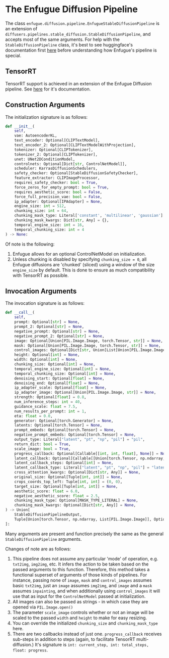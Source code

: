 # The Enfugue Diffusion Pipeline

The class `enfugue.diffusion.pipeline.EnfugueStableDiffusionPipeline` is an extension of `diffusers.pipelines.stable_diffusion.StableDiffusionPipeline`, and accepts most of the same arguments. For help with the `StableDiffusionPipeline` class, it's best to see huggingface's documentation first [here](https://github.com/huggingface/diffusers/tree/main/examples) before understanding how Enfugue's pipeline is special.

## TensorRT

TensorRT support is achieved in an extension of the Enfugue Diffusion pipeline. See [here](https://github.com/painebenjamin/app.enfugue.ai/tree/main/src/python/enfugue/diffusion/rt) for it's documentation.

## Construction Arguments

The initialization signature is as follows:

```python
def __init__(
    self,
    vae: AutoencoderKL,
    text_encoder: Optional[CLIPTextModel],
    text_encoder_2: Optional[CLIPTextModelWithProjection],
    tokenizer: Optional[CLIPTokenizer],
    tokenizer_2: Optional[CLIPTokenizer],
    unet: UNet2DConditionModel,
    controlnets: Optional[Dict[str, ControlNetModel]],
    scheduler: KarrasDiffusionSchedulers,
    safety_checker: Optional[StableDiffusionSafetyChecker],
    feature_extractor: CLIPImageProcessor,
    requires_safety_checker: bool = True,
    force_zeros_for_empty_prompt: bool = True,
    requires_aesthetic_score: bool = False,
    force_full_precision_vae: bool = False,
    ip_adapter: Optional[IPAdapter] = None,
    engine_size: int = 512,
    chunking_size: int = 64,
    chunking_mask_type: Literal['constant', 'multilinear', 'gaussian'] = 'multilinear',
    chunking_mask_kwargs: Dict[str, Any] = {},
    temporal_engine_size: int = 16,
    temporal_chunking_size: int = 4
) -> None:
```

Of note is the following:
1. Enfugue allows for an optional ControlNetModel on initialization.
2. Unless chunking is disabled by specifying `chunking_size = 0`, all Enfugue diffusions are 'chunked' (sliced) using a window of the size `engine_size` by default. This is done to ensure as much compatibility with TensorRT as possible.

## Invocation Arguments

The invocation signature is as follows:

```python
def __call__(
    self,
    prompt: Optional[str] = None,
    prompt_2: Optional[str] = None,
    negative_prompt: Optional[str] = None,
    negative_prompt_2: Optional[str] = None,
    image: Optional[Union[PIL.Image.Image, torch.Tensor, str]] = None,
    mask: Optional[Union[PIL.Image.Image, torch.Tensor, str]] = None,
    control_images: Optional[Dict[str, Union[List[Union[PIL.Image.Image, str, Tuple[Union[PIL.Image.Image, str], float]]], PIL.Image.Image, str, Tuple[PIL.Image.Image, float], Tuple[str, float]]]] = None,
    height: Optional[int] = None,
    width: Optional[int] = None,
    chunking_size: Optional[int] = None,
    temporal_engine_size: Optional[int] = None,
    temporal_chunking_size: Optional[int] = None,
    denoising_start: Optional[float] = None,
    denoising_end: Optional[float] = None,
    ip_adapter_scale: Optional[float] = None,
    ip_adapter_image: Optional[Union[PIL.Image.Image, str]] = None,
    strength: Optional[float] = 0.8,
    num_inference_steps: int = 40,
    guidance_scale: float = 7.5,
    num_results_per_prompt: int = 1,
    eta: float = 0.0,
    generator: Optional[torch.Generator] = None,
    latents: Optional[torch.Tensor] = None,
    prompt_embeds: Optional[torch.Tensor] = None,
    negative_prompt_embeds: Optional[torch.Tensor] = None,
    output_type: Literal["latent", "pt", "np", "pil"] = "pil",
    return_dict: bool = True,
    scale_image: bool = True,
    progress_callback: Optional[Callable[[int, int, float], None]] = None,
    latent_callback: Optional[Callable[[Union[torch.Tensor, np.ndarray, List[PIL.Image.Image]]], None]] = None,
    latent_callback_steps: Optional[int] = None,
    latent_callback_type: Literal["latent", "pt", "np", "pil"] = "latent",
    cross_attention_kwargs: Optional[Dict[str, Any]] = None,
    original_size: Optional[Tuple[int, int]] = None,
    crops_coords_top_left: Tuple[int, int] = (0, 0),
    target_size: Optional[Tuple[int, int]] = None,
    aesthetic_score: float = 6.0,
    negative_aesthetic_score: float = 2.5,
    chunking_mask_type: Optional[MASK_TYPE_LITERAL] = None,
    chunking_mask_kwargs: Optional[Dict[str, Any]] = None,
) -> Union[
    StableDiffusionPipelineOutput,
    Tuple[Union[torch.Tensor, np.ndarray, List[PIL.Image.Image]], Optional[List[bool]]],
]:
```

Many arguments are present and function precisely the same as the general `StableDiffusionPipeline` arguments. 

Changes of note are as follows:

1. This pipeline does not assume any particular 'mode' of operation, e.g. `txt2img`, `img2img`, etc. It infers the action to be taken based on the passed arguments to this function. Therefore, this method takes a functional superset of arguments of those kinds of pipelines. For instance, passing none of `image`, `mask` and `control_images` assumes basic `txt2img`, just an `image` assumes `img2img`, and `image` and a `mask` assumes `inpainting`, and when additionally using `control_images` it will use that as input for the `ControlNetModel` passed at initialization.
2. All images can also be passed as strings - in which case they are opened via `PIL.Image.open()`
3. The parameter `scale_image` controls whether or not an image will be scaled to the passed `width` and `height` to make for easy resizing.
4. You can override the initialized `chunking_size` and `chunking_mask_type` here.
5. There are two callbacks instead of just one. `progress_callback` receives sub-steps in addition to steps (again, to facilitate TensorRT multi-diffusion.) It's signature is `int: current_step, int: total_steps, float: progress`.
